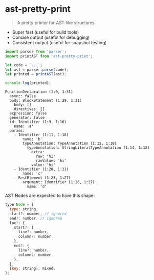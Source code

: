 # ast-pretty-print

> A pretty printer for AST-like structures

- Super fast (useful for build tools)
- Concise output (useful for debugging)
- Consistent output (useful for snapshot testing)

```js
import parser from 'parser';
import printAST from 'ast-pretty-print';

let code = `...`;
let ast = parser.parse(code);
let printed = printAST(ast);

console.log(printed);
```

```
FunctionDeclaration (1:0, 1:31)
  async: false
  body: BlockStatement (1:29, 1:31)
    body: []
    directives: []
  expression: false
  generator: false
  id: Identifier (1:9, 1:10)
    name: 'a'
  params:
    - Identifier (1:11, 1:18)
        name: 'b'
        typeAnnotation: TypeAnnotation (1:12, 1:18)
          typeAnnotation: StringLiteralTypeAnnotation (1:14, 1:18)
            extra:
              raw: 'hi'
              rawValue: 'hi'
            value: 'hi'
    - Identifier (1:20, 1:21)
        name: 'c'
    - RestElement (1:23, 1:27)
        argument: Identifier (1:26, 1:27)
          name: 'd'
```

AST Nodes are expected to have this shape:

```js
type Node = {
  type: string,
  start?: number, // ignored
  end?: number, // ignored
  loc?: {
    start?: {
      line?: number,
      column?: number,
    },
    end?: {
      line?: number,
      column?: number,
    },
  },
  [key: string]: mixed,
};
```
